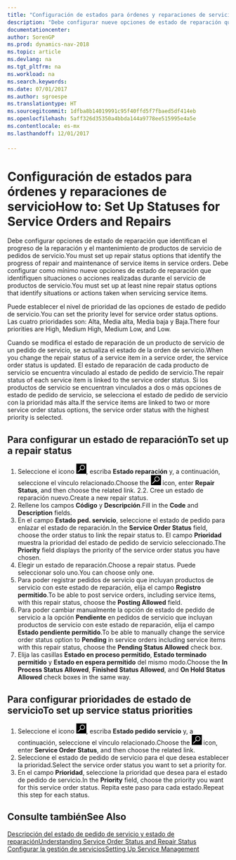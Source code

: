 ```yaml
---
title: "Configuración de estados para órdenes y reparaciones de servicio"
description: "Debe configurar nueve opciones de estado de reparación que identifican el progreso de la reparación y el mantenimiento de productos de servicio de pedidos de servicio."
documentationcenter: 
author: SorenGP
ms.prod: dynamics-nav-2018
ms.topic: article
ms.devlang: na
ms.tgt_pltfrm: na
ms.workload: na
ms.search.keywords: 
ms.date: 07/01/2017
ms.author: sgroespe
ms.translationtype: HT
ms.sourcegitcommit: 1dfba8b14019991c95f40ffd5f7fbaed5df414eb
ms.openlocfilehash: 5aff326d35350a4bbda144a9778ee515995e4a5e
ms.contentlocale: es-mx
ms.lasthandoff: 12/01/2017

---
```

# <a name="how-to-set-up-statuses-for-service-orders-and-repairs"></a><span data-ttu-id="275d2-103">Configuración de estados para órdenes y reparaciones de servicio</span><span class="sxs-lookup"><span data-stu-id="275d2-103">How to: Set Up Statuses for Service Orders and Repairs</span></span>
<span data-ttu-id="275d2-104">Debe configurar opciones de estado de reparación que identifican el progreso de la reparación y el mantenimiento de productos de servicio de pedidos de servicio.</span><span class="sxs-lookup"><span data-stu-id="275d2-104">You must set up repair status options that identify the progress of repair and maintenance of service items in service orders.</span></span> <span data-ttu-id="275d2-105">Debe configurar como mínimo nueve opciones de estado de reparación que identifiquen situaciones o acciones realizadas durante el servicio de productos de servicio.</span><span class="sxs-lookup"><span data-stu-id="275d2-105">You must set up at least nine repair status options that identify situations or actions taken when servicing service items.</span></span>  

<span data-ttu-id="275d2-106">Puede establecer el nivel de prioridad de las opciones de estado de pedido de servicio.</span><span class="sxs-lookup"><span data-stu-id="275d2-106">You can set the priority level for service order status options.</span></span> <span data-ttu-id="275d2-107">Las cuatro prioridades son: Alta, Media alta, Media baja y Baja.</span><span class="sxs-lookup"><span data-stu-id="275d2-107">There four priorities are High, Medium High, Medium Low, and Low.</span></span>  
  
<span data-ttu-id="275d2-108">Cuando se modifica el estado de reparación de un producto de servicio de un pedido de servicio, se actualiza el estado de la orden de servicio.</span><span class="sxs-lookup"><span data-stu-id="275d2-108">When you change the repair status of a service item in a service order, the service order status is updated.</span></span> <span data-ttu-id="275d2-109">El estado de reparación de cada producto de servicio se encuentra vinculado al estado de pedido de servicio.</span><span class="sxs-lookup"><span data-stu-id="275d2-109">The repair status of each service item is linked to the service order status.</span></span> <span data-ttu-id="275d2-110">Si los productos de servicio se encuentran vinculados a dos o más opciones de estado de pedido de servicio, se selecciona el estado de pedido de servicio con la prioridad más alta.</span><span class="sxs-lookup"><span data-stu-id="275d2-110">If the service items are linked to two or more service order status options, the service order status with the highest priority is selected.</span></span>  

## <a name="to-set-up-a-repair-status"></a><span data-ttu-id="275d2-111">Para configurar un estado de reparación</span><span class="sxs-lookup"><span data-stu-id="275d2-111">To set up a repair status</span></span>  
1. <span data-ttu-id="275d2-112">Seleccione el icono ![Buscar página o informe](media/ui-search/search_small.png "icono Buscar página o informe"), escriba **Estado reparación** y, a continuación, seleccione el vínculo relacionado.</span><span class="sxs-lookup"><span data-stu-id="275d2-112">Choose the ![Search for Page or Report](media/ui-search/search_small.png "Search for Page or Report icon") icon, enter **Repair Status**, and then choose the related link.</span></span> <span data-ttu-id="275d2-113">2.</span><span class="sxs-lookup"><span data-stu-id="275d2-113">2.</span></span> <span data-ttu-id="275d2-114">Cree un estado de reparación nuevo.</span><span class="sxs-lookup"><span data-stu-id="275d2-114">Create a new repair status.</span></span>  
3. <span data-ttu-id="275d2-115">Rellene los campos **Código** y **Descripción**.</span><span class="sxs-lookup"><span data-stu-id="275d2-115">Fill in the **Code** and **Description** fields.</span></span>  
4. <span data-ttu-id="275d2-116">En el campo **Estado ped. servicio**, seleccione el estado de pedido para enlazar el estado de reparación.</span><span class="sxs-lookup"><span data-stu-id="275d2-116">In the **Service Order Status** field, choose the order status to link the repair status to.</span></span> <span data-ttu-id="275d2-117">El campo **Prioridad** muestra la prioridad del estado de pedido de servicio seleccionado.</span><span class="sxs-lookup"><span data-stu-id="275d2-117">The **Priority** field displays the priority of the service order status you have chosen.</span></span>  
5. <span data-ttu-id="275d2-118">Elegir un estado de reparación.</span><span class="sxs-lookup"><span data-stu-id="275d2-118">Choose a repair status.</span></span> <span data-ttu-id="275d2-119">Puede seleccionar solo uno.</span><span class="sxs-lookup"><span data-stu-id="275d2-119">You can choose only one.</span></span>  
6. <span data-ttu-id="275d2-120">Para poder registrar pedidos de servicio que incluyan productos de servicio con este estado de reparación, elija el campo **Registro permitido**.</span><span class="sxs-lookup"><span data-stu-id="275d2-120">To be able to post service orders, including service items, with this repair status, choose the **Posting Allowed** field.</span></span>  
7. <span data-ttu-id="275d2-121">Para poder cambiar manualmente la opción de estado de pedido de servicio a la opción **Pendiente** en pedidos de servicio que incluyan productos de servicio con este estado de reparación, elija el campo **Estado pendiente permitido**.</span><span class="sxs-lookup"><span data-stu-id="275d2-121">To be able to manually change the service order status option to **Pending** in service orders including service items with this repair status, choose the **Pending Status Allowed** check box.</span></span>  
8. <span data-ttu-id="275d2-122">Elija las casillas **Estado en proceso permitido**, **Estado terminado permitido** y **Estado en espera permitido** del mismo modo.</span><span class="sxs-lookup"><span data-stu-id="275d2-122">Choose the **In Process Status Allowed**, **Finished Status Allowed**, and **On Hold Status Allowed** check boxes in the same way.</span></span>
  
## <a name="to-set-up-service-status-priorities"></a><span data-ttu-id="275d2-123">Para configurar prioridades de estado de servicio</span><span class="sxs-lookup"><span data-stu-id="275d2-123">To set up service status priorities</span></span>  
1. <span data-ttu-id="275d2-124">Seleccione el icono ![Buscar página o informe](media/ui-search/search_small.png "icono Buscar página o informe"), escriba **Estado pedido servicio** y, a continuación, seleccione el vínculo relacionado.</span><span class="sxs-lookup"><span data-stu-id="275d2-124">Choose the ![Search for Page or Report](media/ui-search/search_small.png "Search for Page or Report icon") icon, enter **Service Order Status**, and then choose the related link.</span></span>  
2. <span data-ttu-id="275d2-125">Seleccione el estado de pedido de servicio para el que desea establecer la prioridad.</span><span class="sxs-lookup"><span data-stu-id="275d2-125">Select the service order status you want to set a priority for.</span></span>  
3. <span data-ttu-id="275d2-126">En el campo **Prioridad**, seleccione la prioridad que desea para el estado de pedido de servicio.</span><span class="sxs-lookup"><span data-stu-id="275d2-126">In the **Priority** field, choose the priority you want for this service order status.</span></span> <span data-ttu-id="275d2-127">Repita este paso para cada estado.</span><span class="sxs-lookup"><span data-stu-id="275d2-127">Repeat this step for each status.</span></span>  
  
## <a name="see-also"></a><span data-ttu-id="275d2-128">Consulte también</span><span class="sxs-lookup"><span data-stu-id="275d2-128">See Also</span></span>  
[<span data-ttu-id="275d2-129">Descripción del estado de pedido de servicio y estado de reparación</span><span class="sxs-lookup"><span data-stu-id="275d2-129">Understanding Service Order Status and Repair Status</span></span>]()  
[<span data-ttu-id="275d2-130">Configurar la gestión de servicios</span><span class="sxs-lookup"><span data-stu-id="275d2-130">Setting Up Service Management</span></span>](service-setup-service.md)  

